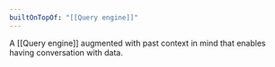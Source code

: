 ```yaml
---
builtOnTopOf: "[[Query engine]]"
---
```


A [[Query engine]] augmented with past context in mind that enables having conversation with data. 
